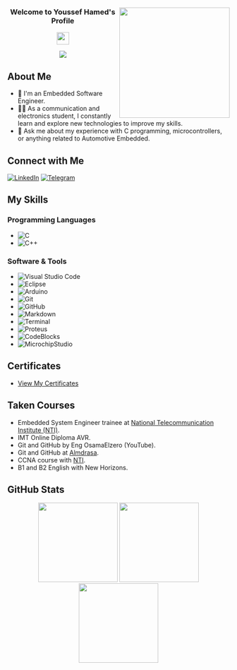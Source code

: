 <div align="center">
  <img src="https://c.tenor.com/_DOBjnGspYAAAAAM/code-coding.gif" width="250" align="right">
  <h3>Welcome to Youssef Hamed's Profile</h3>
  <img src="https://media.giphy.com/media/hvRJCLFzcasrR4ia7z/giphy.gif" width="28">
</div>

<!-- Typing SVG by DenverCoder1 - https://github.com/DenverCoder1/readme-typing-svg -->
<p align="center">
  <a href="https://github.com/DenverCoder1/readme-typing-svg"><img src="https://readme-typing-svg.herokuapp.com/?lines=Embedded%20Software%20Engineer;Always%20learning%20new%20things&font=Fira%20Code&center=true&width=440&height=45&color=f75c7e&vCenter=true&size=22"></a>
</p> 

## About Me

- 🏢 I'm an Embedded Software Engineer.
- 👨‍💻 As a communication and electronics student, I constantly learn and explore new technologies to improve my skills.
- 💬 Ask me about my experience with C programming, microcontrollers, or anything related to Automotive Embedded.

## Connect with Me

[![LinkedIn](https://img.shields.io/badge/-Youssef%20Hamed-0077B5?style=for-the-badge&logo=Linkedin&logoColor=white)](https://linkedin.com/in/youssef-hamed-)
[![Telegram](https://img.shields.io/badge/-Youssef%20Hamed-0077B5?style=for-the-badge&logo=Telegram&logoColor=white)](https://t.me/yousseefhamed)

## My Skills

### Programming Languages

- ![C](https://img.shields.io/badge/-C-151A22?style=for-the-badge&logo=C)
- ![C++](https://img.shields.io/badge/-C++-151A22?style=for-the-badge&logo=C%2B%2B&logoColor=00599C)

### Software & Tools

- ![Visual Studio Code](https://img.shields.io/badge/-Visual%20Studio%20Code-151A22?style=for-the-badge&logo=visual-studio-code&logoColor=007ACC)
- ![Eclipse](https://img.shields.io/badge/-Eclipse-151A22?style=for-the-badge&logo=eclipse-ide)
- ![Arduino](https://img.shields.io/badge/-Arduino-151A22?style=for-the-badge&logo=Arduino) 
- ![Git](https://img.shields.io/badge/-Git-151A22?style=for-the-badge&logo=git)
- ![GitHub](https://img.shields.io/badge/-GitHub-151A22?style=for-the-badge&logo=github)
- ![Markdown](https://img.shields.io/badge/-Markdown-151A22?style=for-the-badge&logo=markdown)
- ![Terminal](https://img.shields.io/badge/Terminal-151A22?style=for-the-badge&logo=gnu-bash)
- ![Proteus](https://img.shields.io/badge/Proteus-151A22?style=for-the-badge&logo=proteus)
- ![CodeBlocks](https://img.shields.io/badge/CodeBlocks-151A22?style=for-the-badge&logo=CodeBlocks)
- ![MicrochipStudio](https://img.shields.io/badge/MicrochipStudio-151A22?style=for-the-badge&logo=MicrochipStudio)


## Certificates

- [View My Certificates](https://drive.google.com/drive/u/1/folders/1grFFwEwidR1vt-7kPiIoTmpNGM9Myj4n)

## Taken Courses

- Embedded System Engineer trainee at [National Telecommunication Institute (NTI)](https://www.nti.sci.eg/).
- IMT Online Diploma AVR.
- Git and GitHub by Eng OsamaElzero (YouTube).
- Git and GitHub at [Almdrasa](https://almdrasa.com).
- CCNA course with [NTI](https://www.nti.sci.eg/).
- B1 and B2 English with New Horizons.

## GitHub Stats

<div align="center">
  <img src="https://github-readme-stats-eight-theta.vercel.app/api?username=yousseeff322&theme=gotham&hide_border=true" height="180em">
  <img src="https://github-readme-stats-eight-theta.vercel.app/api/top-langs/?username=yousseeff322&layout=compact&langs_count=8&theme=gotham&hide_border=true" height="180em">
  <img src="https://github-readme-streak-stats.herokuapp.com/?user=yousseeff322&theme=gotham&hide_border=true" height="180em">
</div>
